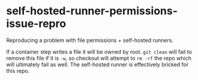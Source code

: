 # self-hosted-runner-permissions-issue-repro

Reproducing a problem with file permissions + self-hosted runners.

If a container step writes a file it will be owned by root. `git clean` will fail to remove this file if it is `-w`, so checkout will attempt to `rm -rf` the repo which will ultimately fail as well. The self-hosted runner is effectively bricked for this repo.
